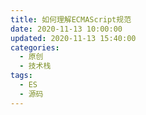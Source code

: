```yaml
---
title: 如何理解ECMAScript规范
date: 2020-11-13 10:00:00
updated: 2020-11-13 15:40:00
categories:
  - 原创
  - 技术栈
tags:
  - ES
  - 源码
---
```

